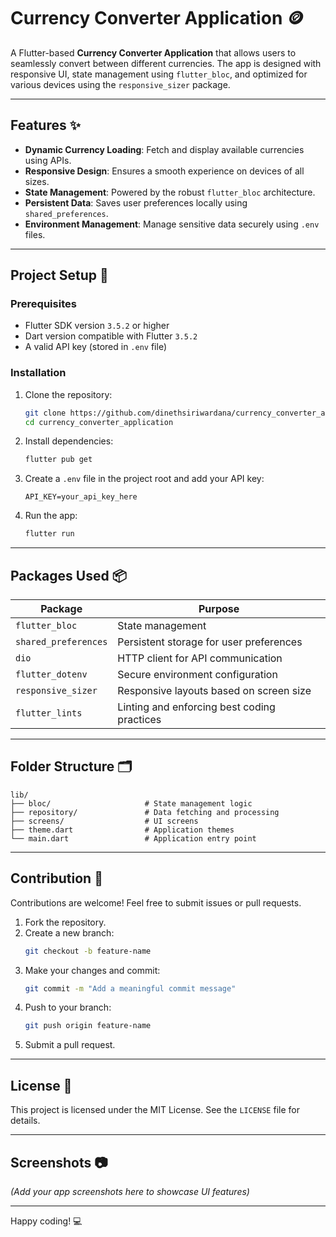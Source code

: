 # Currency Converter Application 🪙

A Flutter-based **Currency Converter Application** that allows users to seamlessly convert between different currencies. The app is designed with responsive UI, state management using `flutter_bloc`, and optimized for various devices using the `responsive_sizer` package.

---

## Features ✨

- **Dynamic Currency Loading**: Fetch and display available currencies using APIs.
- **Responsive Design**: Ensures a smooth experience on devices of all sizes.
- **State Management**: Powered by the robust `flutter_bloc` architecture.
- **Persistent Data**: Saves user preferences locally using `shared_preferences`.
- **Environment Management**: Manage sensitive data securely using `.env` files.

---

## Project Setup 🚀

### Prerequisites

- Flutter SDK version `3.5.2` or higher
- Dart version compatible with Flutter `3.5.2`
- A valid API key (stored in `.env` file)

### Installation

1. Clone the repository:

   ```bash
   git clone https://github.com/dinethsiriwardana/currency_converter_application.git
   cd currency_converter_application
   ```

2. Install dependencies:

   ```bash
   flutter pub get
   ```

3. Create a `.env` file in the project root and add your API key:

   ```
   API_KEY=your_api_key_here
   ```

4. Run the app:
   ```bash
   flutter run
   ```

---

## Packages Used 📦

| Package              | Purpose                                     |
| -------------------- | ------------------------------------------- |
| `flutter_bloc`       | State management                            |
| `shared_preferences` | Persistent storage for user preferences     |
| `dio`                | HTTP client for API communication           |
| `flutter_dotenv`     | Secure environment configuration            |
| `responsive_sizer`   | Responsive layouts based on screen size     |
| `flutter_lints`      | Linting and enforcing best coding practices |

---

## Folder Structure 🗂

```
lib/
├── bloc/                     # State management logic
├── repository/               # Data fetching and processing
├── screens/                  # UI screens
├── theme.dart                # Application themes
└── main.dart                 # Application entry point
```

---

## Contribution 🤝

Contributions are welcome! Feel free to submit issues or pull requests.

1. Fork the repository.
2. Create a new branch:
   ```bash
   git checkout -b feature-name
   ```
3. Make your changes and commit:
   ```bash
   git commit -m "Add a meaningful commit message"
   ```
4. Push to your branch:
   ```bash
   git push origin feature-name
   ```
5. Submit a pull request.

---

## License 📄

This project is licensed under the MIT License. See the `LICENSE` file for details.

---

## Screenshots 📷

_(Add your app screenshots here to showcase UI features)_

---

Happy coding! 💻
